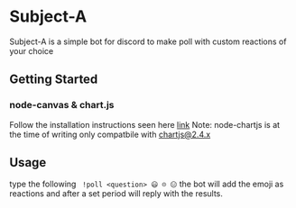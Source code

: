 ﻿# Subject-A 
Subject-A is a simple bot for discord to make poll with custom reactions of your choice
## Getting Started
### node-canvas & chart.js
Follow the  installation instructions seen here [link](https://www.npmjs.com/package/canvas)
Note: node-chartjs is at the time of writing only compatbile with chartjs@2.4.x

## Usage
type the following
``` !poll <question> 😃 ☹ 😑```
the bot will add the emoji as reactions and after a set period will reply with the results.
